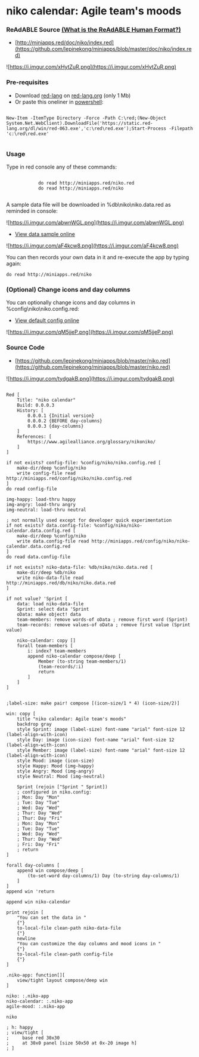 
# niko calendar: Agile team's moods


### ReAdABLE Source [(What is the ReAdABLE Human Format?)](http://readablehumanformat.com)

- [http://miniapps.red/doc/niko/index.red](https://github.com/lepinekong/miniapps/blob/master/doc/niko/index.red)
                        
![https://i.imgur.com/xHytZuR.png](https://i.imgur.com/xHytZuR.png)
                    

### Pre-requisites


- Download [red-lang](https://www.red-lang.org/p/download.html) on [red-lang.org](https://www.red-lang.org) (only 1 Mb)
- Or paste this oneliner in [powershell](http://www.powertheshell.com/topic/learnpowershell/firststeps/console/):




```

New-Item -ItemType Directory -Force -Path C:\red;(New-Object System.Net.WebClient).DownloadFile('https://static.red-lang.org/dl/win/red-063.exe','c:\red\red.exe');Start-Process -Filepath 'c:\red\red.exe'            
        
```



### Usage

Type in red console any of these commands: 


```

            do read http://miniapps.red/niko.red
            do read http://miniapps.red/niko           
        
```


A sample data file will be downloaded in
%db\niko\niko.data.red as reminded in console:

![https://i.imgur.com/abwnWGL.png](https://i.imgur.com/abwnWGL.png)
                    
- [View data sample online](https://github.com/lepinekong/miniapps/blob/master/db/niko/niko.data.red)
                        
![https://i.imgur.com/aF4kcw8.png](https://i.imgur.com/aF4kcw8.png)
                    

You can then records your own data in it and re-execute the app by typing again:



```
do read http://miniapps.red/niko
```



### (Optional) Change icons and day columns

You can optionally change icons and day columns in %config\niko\niko.config.red:
- [View default config online](https://github.com/lepinekong/miniapps/blob/master/config/niko/niko.config.red)
                        
![https://i.imgur.com/qM5jjeP.png](https://i.imgur.com/qM5jjeP.png)
                    

### Source Code

- [https://github.com/lepinekong/miniapps/blob/master/niko.red](https://github.com/lepinekong/miniapps/blob/master/niko.red)
                        
![https://i.imgur.com/tydgakB.png](https://i.imgur.com/tydgakB.png)
                    


```red

Red [
    Title: "niko calendar"
    Build: 0.0.0.3
    History: [
        0.0.0.1 {Initial version}
        0.0.0.2 {BEFORE day-columns}
        0.0.0.3 {day-columns}
    ]
    References: [
        https://www.agilealliance.org/glossary/nikoniko/
    ]
]

if not exists? config-file: %config/niko/niko.config.red [
    make-dir/deep %config/niko
    write config-file read http://miniapps.red/config/niko/niko.config.red
]
do read config-file

img-happy: load-thru happy
img-angry: load-thru angry
img-neutral: load-thru neutral

; not normally used except for developer quick experimentation
if not exists? data.config-file: %config/niko/niko-calendar.data.config.red [
    make-dir/deep %config/niko
    write data.config-file read http://miniapps.red/config/niko/niko-calendar.data.config.red
]
do read data.config-file

if not exists? niko-data-file: %db/niko/niko.data.red [
    make-dir/deep %db/niko
    write niko-data-file read http://miniapps.red/db/niko/niko.data.red
]

if not value? 'Sprint [
    data: load niko-data-file
    Sprint: select data 'Sprint
    oData: make object! data
    team-members: remove words-of oData ; remove first word (Sprint)
    team-records: remove values-of oData ; remove first value (Sprint value)

    niko-calendar: copy []
    forall team-members [
        i: index? team-members
        append niko-calendar compose/deep [
            Member (to-string team-members/1)
            (team-records/:i)
            return
        ]
    ]
]


;label-size: make pair! compose [(icon-size/1 * 4) (icon-size/2)]

win: copy [
    title "niko calendar: Agile team's moods"
    backdrop gray
    style Sprint: image (label-size) font-name "arial" font-size 12 (label-align-with-icon)
    style Day: image (icon-size) font-name "arial" font-size 12 (label-align-with-icon)
    style Member: image (label-size) font-name "arial" font-size 12 (label-align-with-icon)  
    style Mood: image (icon-size)
    style Happy: Mood (img-happy)
    style Angry: Mood (img-angry)
    style Neutral: Mood (img-neutral)  

    Sprint (rejoin ["Sprint " Sprint])
    ; configured in niko.config:
    ; Mon: Day "Mon"
    ; Tue: Day "Tue"
    ; Wed: Day "Wed"
    ; Thur: Day "Wed"
    ; Thur: Day "Fri"
    ; Mon: Day "Mon"
    ; Tue: Day "Tue"  
    ; Wed: Day "Wed"
    ; Thur: Day "Wed"
    ; Fri: Day "Fri"
    ; return             
]

forall day-columns [
    append win compose/deep [
        (to-set-word day-columns/1) Day (to-string day-columns/1)
    ]
]
append win 'return

append win niko-calendar

print rejoin [
    "You can set the data in " 
    {"}
    to-local-file clean-path niko-data-file
    {"}
    newline
    "You can customize the day columns and mood icons in " 
    {"}
    to-local-file clean-path config-file
    {"}    
]

.niko-app: function[][
    view/tight layout compose/deep win
]

niko: :.niko-app
niko-calendar: :.niko-app
agile-mood: :.niko-app

niko

; h: happy
; view/tight [
;     base red 30x30 
;     at 30x0 panel [size 50x50 at 0x-20 image h]
; ]            
        
```


